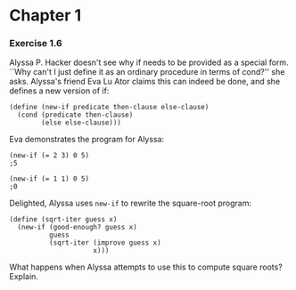 # Chapter 1

### Exercise 1.6
Alyssa P. Hacker doesn't see why if needs to be provided as a special form. ``Why can't I just define it as an ordinary procedure in terms of cond?'' she asks. Alyssa's friend Eva Lu Ator claims this can indeed be done, and she defines a new version of if:

```racket
(define (new-if predicate then-clause else-clause)
  (cond (predicate then-clause)
        (else else-clause)))
```
Eva demonstrates the program for Alyssa:
```racket
(new-if (= 2 3) 0 5)
;5

(new-if (= 1 1) 0 5)
;0
```
Delighted, Alyssa uses `new-if` to rewrite the square-root program:
```racket
(define (sqrt-iter guess x)
  (new-if (good-enough? guess x)
          guess
          (sqrt-iter (improve guess x)
                     x)))
```
What happens when Alyssa attempts to use this to compute square roots? Explain.
